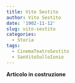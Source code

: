 ```yaml
---
title: Vito Sestito
author: Vito Sestito
date: '1902-11-12'
slug: vito-sestito
categories:
  - Storia
tags:
  - CinemaTeatroSestito
  - SanVitoSulloIonio
---
```

**Articolo in costruzione**